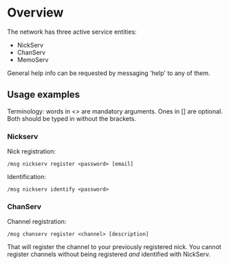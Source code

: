# Overview

The network has three active service entities:

* NickServ
* ChanServ
* MemoServ

General help info can be requested by messaging 'help' to any of them.

## Usage examples

Terminology: words in <> are mandatory arguments.
Ones in [] are optional. Both should be typed in without the brackets.

### Nickserv

Nick registration:

	/msg nickserv register <password> [email]

Identification:

	/msg nickserv identify <password>

### ChanServ

Channel registration:

	/msg chanserv register <channel> [description]

That will register the channel to your previously registered nick.
You cannot register channels without being registered *and* identified
with NickServ.
